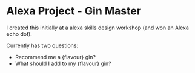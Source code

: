 # Alexa Project - Gin Master

I created this initially at a alexa skills design workshop (and won an Alexa echo dot).

Currently has two questions:
- Recommend me a {flavour} gin?
- What should I add to my {flavour} gin?
